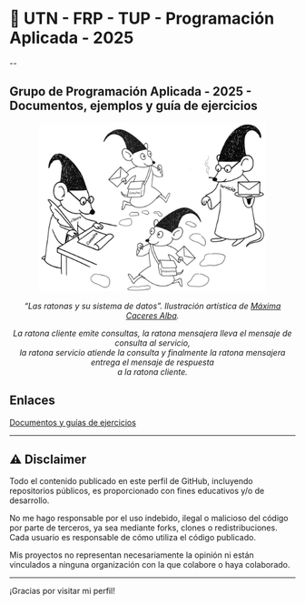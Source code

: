 # 👋 UTN - FRP - TUP - Programación Aplicada - 2025

--

## Grupo de Programación Aplicada - 2025 - Documentos, ejemplos y guía de ejercicios 

<p align="center">
<img src="la_ratona_y_su_sistema_de_datos.png?v1" alt="La ratona y su sistema de datos" width="400"/>
</p>

<p align="center"><em>
“Las ratonas y su sistema de datos”.  Ilustración artística de <a href="https://github.com/MaximaCaceres">Máxima Caceres Alba</a>. 
</em></p> 

<p align="center"><em>
La ratona cliente emite consultas, la ratona mensajera lleva el mensaje de consulta al servicio, <br/>
la ratona servicio atiende la consulta y finalmente la ratona mensajera entrega el mensaje de respuesta <br/>
 a la ratona cliente. <br/>

</em></p>

## Enlaces
[Documentos y guías de ejercicios](https://docs.google.com/document/d/1ud7dv9qWv0ZHfpYGd17nKr_CpRopx7juKsI_9Bh1hsA/preview)

---

## ⚠️ Disclaimer

Todo el contenido publicado en este perfil de GitHub, incluyendo repositorios públicos, es proporcionado con fines educativos y/o de desarrollo.

No me hago responsable por el uso indebido, ilegal o malicioso del código por parte de terceros, ya sea mediante forks, clones o redistribuciones. Cada usuario es responsable de cómo utiliza el código publicado.

Mis proyectos no representan necesariamente la opinión ni están vinculados a ninguna organización con la que colabore o haya colaborado.

---

¡Gracias por visitar mi perfil!

